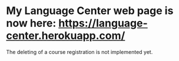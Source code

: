 # My Language Center web page is now here: https://language-center.herokuapp.com/ 

The deleting of a course registration is not implemented yet.
